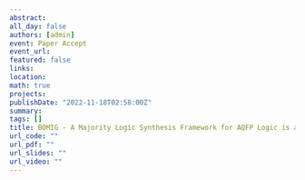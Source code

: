 ```yaml
---
abstract: 
all_day: false
authors: [admin]
event: Paper Accept
event_url: 
featured: false
links:
location: 
math: true
projects:
publishDate: "2022-11-18T02:58:00Z"
summary: 
tags: []
title: BOMIG - A Majority Logic Synthesis Framework for AQFP Logic is accepted by DATE 2023
url_code: ""
url_pdf: ""
url_slides: ""
url_video: ""
---
```

